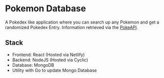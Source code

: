 # Pokemon Database

A Pokedex like application where you can search up any Pokemon and get a randomized Pokedex Entry. Information retrieved via the [PokeAPI](https://pokeapi.co/).

## Stack

- Frontend: React (Hosted via Netlify)
- Backend: NodeJS (Hosted via Cyclic)
- Database: MongoDB
- Utility with Go to update Mongo Database
